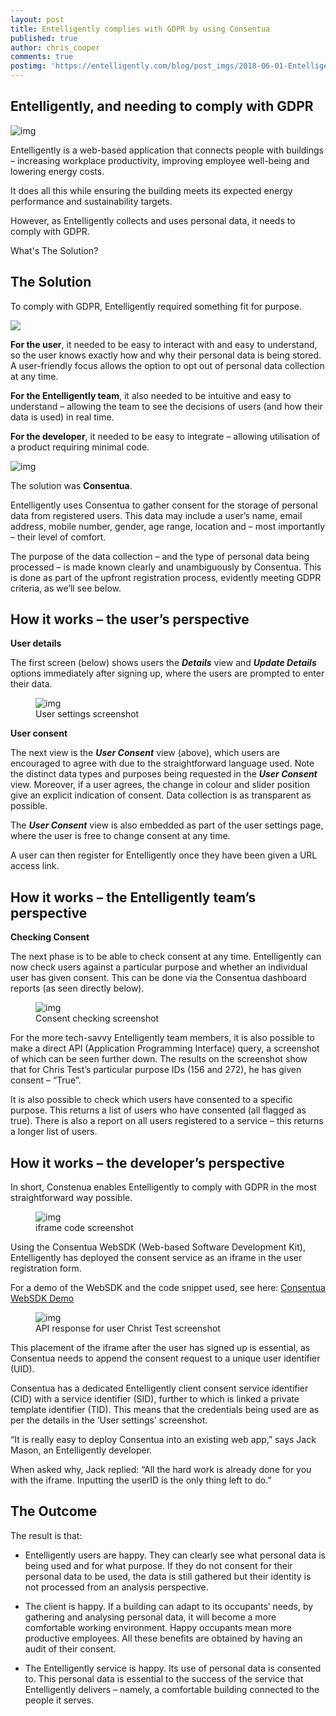 ```yaml
---
layout: post
title: Entelligently complies with GDPR by using Consentua
published: true
author: chris_cooper
comments: true
postimg: 'https://entelligently.com/blog/post_imgs/2018-06-01-Entelligently-complies-with-GDPR-by-using-Consentua/en+con=gdpr.png'
---
```



## Entelligently, and needing to comply with GDPR 

<img class="img-center" src="{{ site.baseurl }}/blog/post_imgs/2018-06-01-Entelligently-complies-with-GDPR-by-using-Consentua/en+con=gdpr.png" alt="img">

Entelligently is a web-based application that connects people with buildings – increasing workplace productivity, improving employee well-being and lowering energy costs.

It does all this while ensuring the building meets its expected energy performance and sustainability targets. 

However, as Entelligently collects and uses personal data, it needs to comply with GDPR. 
 
What's The Solution?

## The Solution

To comply with GDPR, Entelligently required something fit for purpose.

<img class="img-center" src="{{ site.baseurl }}/blog/post_imgs/2018-06-01-Entelligently-complies-with-GDPR-by-using-Consentua/entelligently-consentua.gif">
 
<b>For the user</b>, it needed to be easy to interact with and easy to understand, so the user knows exactly how and why their personal data is being stored. A user-friendly focus allows the option to opt out of personal data collection at any time.

<b>For the Entelligently team</b>, it also needed to be intuitive and easy to understand – allowing the team to see the decisions of users (and how their data is used) in real time.

<b>For the developer</b>, it needed to be easy to integrate – allowing utilisation of a product requiring minimal code.

<img class="img-right" src="{{ site.baseurl }}/blog/post_imgs/2018-06-01-Entelligently-complies-with-GDPR-by-using-Consentua/avatar-200x200.png" alt="img">

The solution was <b>Consentua</b>.


Entelligently uses Consentua to gather consent for the storage of personal data from registered users. This data may include a user’s name, email address, mobile number, gender, age range, location and – most importantly – their level of comfort.

The purpose of the data collection – and the type of personal data being processed – is made known clearly and unambiguously by Consentua. This is done as part of the upfront registration process, evidently meeting GDPR criteria, as we’ll see below. 

## How it works – the user’s perspective

<b>User details</b>

The first screen (below) shows users the <b>*Details*</b> view and <b>*Update Details*</b> options immediately after signing up, where the users are prompted to enter their data.

<figure>
<img class="img-center" src="{{ site.baseurl }}/blog/post_imgs/2018-06-01-Entelligently-complies-with-GDPR-by-using-Consentua/usersettings.png" alt="img">
<figcaption>User settings screenshot</figcaption>
</figure>
<b>User consent</b>

The next view is the <b>*User Consent*</b> view (above), which users are encouraged to agree with due to the straightforward language used. Note the distinct data types and purposes being requested in the <b>*User Consent*</b> view. Moreover, if a user agrees, the change in colour and slider position give an explicit indication of consent. Data collection is as transparent as possible.
 
The <b>*User Consent*</b> view is also embedded as part of the user settings page, where the user is free to change consent at any time.

A user can then register for Entelligently once they have been given a URL access link.

## How it works – the Entelligently team’s perspective

<b>Checking Consent</b>

The next phase is to be able to check consent at any time. Entelligently can now check users against a particular purpose and whether an individual user has given consent. This can be done via the Consentua dashboard reports (as seen directly below). 

<figure>
<img class="img-center" src="{{ site.baseurl }}/blog/post_imgs/2018-06-01-Entelligently-complies-with-GDPR-by-using-Consentua/Entelligently-report.png" alt="img">
<figcaption>Consent checking screenshot</figcaption>
</figure>

For the more tech-savvy Entelligently team members, it is also possible to make a direct API (Application Programming Interface) query, a screenshot of which can be seen further down. The results on the screenshot show that for Chris Test’s particular purpose IDs (156 and 272), he has given consent – “True”.

It is also possible to check which users have consented to a specific purpose. This returns a list of users who have consented (all flagged as true). There is also a report on all users registered to a service – this returns a longer list of users.

## How it works – the developer’s perspective

In short, Constenua enables Entelligently to comply with GDPR in the most straightforward way possible. 

<figure>
<img class="img-center" src="{{ site.baseurl }}/blog/post_imgs/2018-06-01-Entelligently-complies-with-GDPR-by-using-Consentua/iframe.png" alt="img">
<figcaption>iframe code screenshot</figcaption>
</figure>
Using the Consentua WebSDK (Web-based Software Development Kit), Entelligently has deployed the consent service as an iframe in the user registration form. 

For a demo of the WebSDK and the code snippet used, see here: <a href="https://consentua.com/demo">Consentua WebSDK Demo</a>


<figure class="img-right">
<img src="{{ site.baseurl }}/blog/post_imgs/2018-06-01-Entelligently-complies-with-GDPR-by-using-Consentua/res.png" alt="img">
<figcaption>API response for user Christ Test screenshot</figcaption>
</figure>

This placement of the iframe after the user has signed up is essential, as Consentua needs to append the consent request to a unique user identifier (UID).

Consentua has a dedicated Entelligently client consent service identifier (CID) with a service identifier (SID), further to which is linked a private template identifier (TID). This means that the credentials being used are as per the details in the ‘User settings’ screenshot.

“It is really easy to deploy Consentua into an existing web app,” says Jack Mason, an Entelligently developer.

When asked why, Jack replied: “All the hard work is already done for you with the iframe. Inputting the userID is the only thing left to do.”

## The Outcome

The result is that:

* Entelligently users are happy. They can clearly see what personal data is being used and for what purpose. If they do not consent for their personal data to be used, the data is still gathered but their identity is not processed from an analysis perspective.

* The client is happy. If a building can adapt to its occupants’ needs, by gathering and analysing personal data, it will become a more comfortable working environment. Happy occupants mean more productive employees. All these benefits are obtained by having an audit of their consent.

* The Entelligently service is happy. Its use of personal data is consented to. This personal data is essential to the success of the service that Entelligently delivers – namely, a comfortable building connected to the people it serves.
